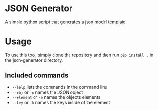 # JSON Generator
A simple python script that generates a json model template

# Usage

To use this tool, simply clone the repository and then run `pip install .` in the json-generator directory.

## Included commands
* `--help` lists the commands in the command line
* `--obj` or `-o` names the JSON object
* `--element` or `-e` names the objects elements
* `--key` or `-k` names the keys inside of the element 
